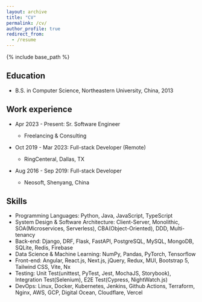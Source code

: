 ```yaml
---
layout: archive
title: "CV"
permalink: /cv/
author_profile: true
redirect_from:
  - /resume
---
```


{% include base_path %}

Education
------
* B.S. in Computer Science, Northeastern University, China, 2013

Work experience
------
* Apr 2023 - Present: Sr. Software Engineer
  * Freelancing & Consulting

* Oct 2019 - Mar 2023: Full-stack Developer (Remote)
  * RingCenteral, Dallas, TX

* Aug 2016 - Sep 2019: Full-stack Developer
  * Neosoft, Shenyang, China
  
Skills
------
* Programming Languages: Python, Java, JavaScript, TypeScript
* System Design & Software Architecture: Client-Server, Monolithic, SOA(Microservices, Serverless), CBA(Object-Oriented), DDD, Multi-tenancy
* Back-end: Django, DRF, Flask, FastAPI, PostgreSQL, MySQL, MongoDB, SQLite, Redis, Firebase
* Data Science & Machine Learning: NumPy, Pandas, PyTorch, Tensorflow
* Front-end: Angular, React.js, Next.js, jQuery, Redux, MUI, Bootstrap 5, Tailwind CSS, Vite, Nx
* Testing: Unit Test(unittest, PyTest, Jest, MochaJS, Storybook), Integration Test(Selenium), E2E Test(Cypress, NightWatch.js)
* DevOps: Linux, Docker, Kubernetes, Jenkins, Github Actions, Terraform, Nginx, AWS, GCP, Digital Ocean, Cloudflare, Vercel
